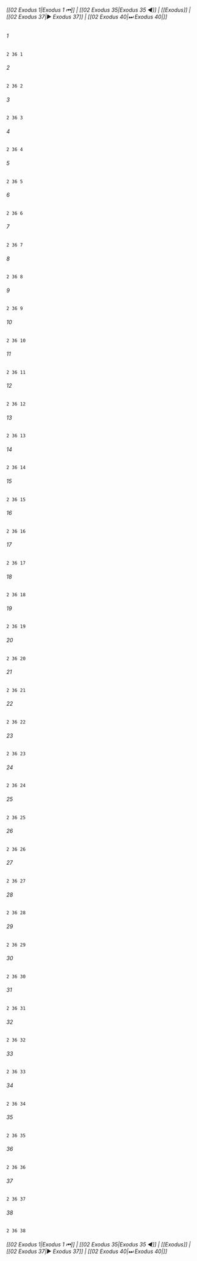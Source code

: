 
###### [[02 Exodus 1|Exodus 1 ⏮]] | [[02 Exodus 35|Exodus 35 ◀]] | [[Exodus]] | [[02 Exodus 37|▶ Exodus 37]] | [[02 Exodus 40|⏭ Exodus 40|]]

###### 1
``` verse
2 36 1 
```
###### 2
``` verse
2 36 2 
```
###### 3
``` verse
2 36 3 
```
###### 4
``` verse
2 36 4 
```
###### 5
``` verse
2 36 5 
```
###### 6
``` verse
2 36 6 
```
###### 7
``` verse
2 36 7 
```
###### 8
``` verse
2 36 8 
```
###### 9
``` verse
2 36 9 
```
###### 10
``` verse
2 36 10 
```
###### 11
``` verse
2 36 11 
```
###### 12
``` verse
2 36 12 
```
###### 13
``` verse
2 36 13 
```
###### 14
``` verse
2 36 14 
```
###### 15
``` verse
2 36 15 
```
###### 16
``` verse
2 36 16 
```
###### 17
``` verse
2 36 17 
```
###### 18
``` verse
2 36 18 
```
###### 19
``` verse
2 36 19 
```
###### 20
``` verse
2 36 20 
```
###### 21
``` verse
2 36 21 
```
###### 22
``` verse
2 36 22 
```
###### 23
``` verse
2 36 23 
```
###### 24
``` verse
2 36 24 
```
###### 25
``` verse
2 36 25 
```
###### 26
``` verse
2 36 26 
```
###### 27
``` verse
2 36 27 
```
###### 28
``` verse
2 36 28 
```
###### 29
``` verse
2 36 29 
```
###### 30
``` verse
2 36 30 
```
###### 31
``` verse
2 36 31 
```
###### 32
``` verse
2 36 32 
```
###### 33
``` verse
2 36 33 
```
###### 34
``` verse
2 36 34 
```
###### 35
``` verse
2 36 35 
```
###### 36
``` verse
2 36 36 
```
###### 37
``` verse
2 36 37 
```
###### 38
``` verse
2 36 38 
```

###### [[02 Exodus 1|Exodus 1 ⏮]] | [[02 Exodus 35|Exodus 35 ◀]] | [[Exodus]] | [[02 Exodus 37|▶ Exodus 37]] | [[02 Exodus 40|⏭ Exodus 40|]]

